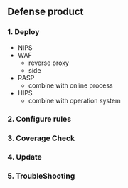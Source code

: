 
## Defense product
### 1. Deploy
- NIPS
- WAF
  - reverse proxy
  - side 
- RASP
  - combine with online process
- HIPS
  - combine with operation system


### 2. Configure rules

### 3. Coverage Check

### 4. Update

### 5. TroubleShooting


